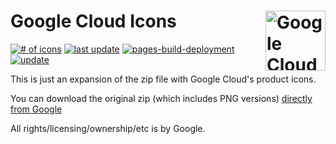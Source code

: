 # Google Cloud Icons [<img alt="Google Cloud Logo" src="/docs/favicon.svg" height="96" align="right"/>](https://cloud.google.com/icons)

[![# of icons](https://img.shields.io/badge/dynamic/json.svg?label=icons&url=https%3A%2F%2Fgcp-icons.svg.zone%2Fstatus.json&query=$.count)](https://gcp-icons.svg.zone/)
[![last update](https://img.shields.io/badge/dynamic/json.svg?label=last%20update&url=https%3A%2F%2Fgcp-icons.svg.zone%2Fstatus.json&query=%24.lastmod)](https://gcp-icons.svg.zone/)
[![pages-build-deployment](https://github.com/AwesomeLogos/google-cloud-icons/actions/workflows/pages/pages-build-deployment/badge.svg)](https://github.com/AwesomeLogos/google-cloud-icons/actions/workflows/pages/pages-build-deployment)
[![update](https://github.com/AwesomeLogos/google-cloud-icons/actions/workflows/update.yaml/badge.svg)](https://github.com/AwesomeLogos/google-cloud-icons/actions/workflows/update.yaml)

This is just an expansion of the zip file with Google Cloud's product icons.

You can download the original zip (which includes PNG versions) [directly from Google](https://cloud.google.com/icons)

All rights/licensing/ownership/etc is by Google.
